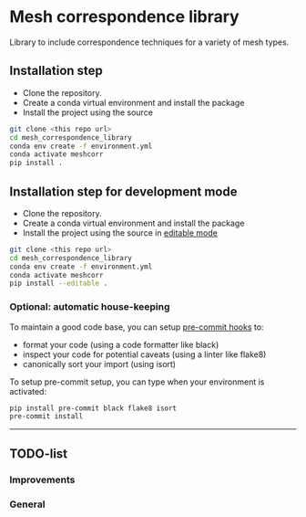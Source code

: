 # Mesh correspondence library

Library to include correspondence techniques for a variety of mesh types.

## Installation step

 - Clone the repository.
 - Create a conda virtual environment and install the package
 - Install the project using the source
```bash
git clone <this repo url>
cd mesh_correspondence_library
conda env create -f environment.yml
conda activate meshcorr
pip install .
```

## Installation step for development mode

 - Clone the repository.
 - Create a conda virtual environment and install the package
 - Install the project using the source in [editable mode](https://packaging.python.org/guides/distributing-packages-using-setuptools/#working-in-development-mode)
```bash
git clone <this repo url>
cd mesh_correspondence_library
conda env create -f environment.yml
conda activate meshcorr
pip install --editable .
```

### Optional: automatic house-keeping

To maintain a good code base, you can setup [pre-commit hooks](https://git-scm.com/book/en/v2/Customizing-Git-Git-Hooks) to:
 - format your code (using a code formatter like black)
 - inspect your code for potential caveats (using a linter like flake8)
 - canonically sort your import (using isort)

To setup pre-commit setup, you can type when your environment is activated:
```bash
pip install pre-commit black flake8 isort
pre-commit install
```


---

## TODO-list

### Improvements

### General

